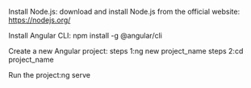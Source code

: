 Install Node.js:
download and install Node.js from the official website: https://nodejs.org/

Install Angular CLI: npm install -g @angular/cli


Create a new Angular project: 
steps 1:ng new project_name
steps 2:cd project_name

Run the project:ng serve


